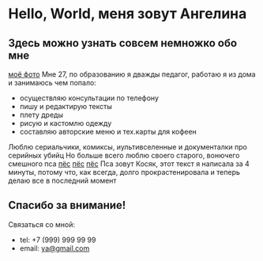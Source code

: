 # Hello, World, меня зовут Ангелина

## Здесь можно узнать совсем немножко обо мне
[моё фото](https://1drv.ms/i/c/9b7bb89b15171978/Ee-Pc5_pd99MoPWCdfGQpjwBLUxL2-ETGGqI5aqPN_B54A?e=HXoPpR)
Мне 27, по образованию я дважды педагог, работаю я из дома и занимаюсь чем попало: 
- осуществляю консультации по телефону
- пишу и редактирую тексты
- плету дреды
- рисую и кастомлю одежду
- составляю авторские меню и тех.карты для кофеен

Люблю сериальчики, комиксы, иультивселенные и документалки про серийных убийц
Но больше всего люблю своего старого, вонючего смешного пса
[пёс](https://1drv.ms/i/c/9b7bb89b15171978/Ec9B3fT9285NiODdolH_5VIBIqvOcYvRovtY_ZTf0rEbIQ?e=oZ7yRv) [пёс](https://1drv.ms/i/c/9b7bb89b15171978/EfJs_rzYXsRLgax04lOVv3gBxoS23SIM57EUTSavbLjvWQ?e=IS3smp) [пёс](https://1drv.ms/i/c/9b7bb89b15171978/EUyTimxZHntBqRw7YmE9dpgBxYRZqLdojehTs1nyZqs1CA?e=up4XWL)
Пса зовут Косяк, этот текст я написала за 4 минуты, потому что, как всегда, долго прокрастенировала и теперь делаю все в последний момент

## Спасибо за внимание!
Связаться со мной:
- tel: +7 (999) 999 99 99
- email: [ya@gmail.com](mailto:ya@gmail.com)